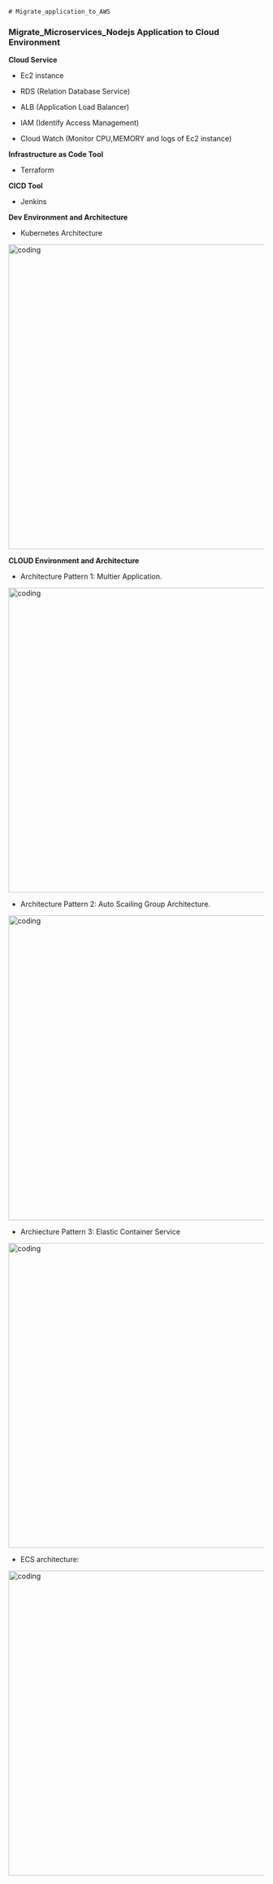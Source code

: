     # Migrate_application_to_AWS



### Migrate_Microservices_Nodejs Application to Cloud Environment


**Cloud Service**

- Ec2 instance
  
- RDS (Relation Database Service)
  
- ALB (Application Load Balancer)
  
- IAM (Identify Access Management)
  
- Cloud Watch (Monitor CPU,MEMORY and logs of Ec2 instance)

**Infrastructure as Code Tool**

- Terraform

**CICD Tool**

- Jenkins

**Dev Environment and Architecture** 


- Kubernetes Architecture


<img align = "center" alt = "coding" width = "600" src = "https://blogger.googleusercontent.com/img/a/AVvXsEjVgunjjP5Mn3UjJYO84L5UkYhghhu3Y3I9xZS7u4yfewkyD6bABvYwPywkQVISL2PdzzTdPyEf9l4sYQ5NidOOEalrey2r410lwZOTHO_3coRpqCeutErYRXqzZXf7NLM6H4E7u-saos97bVYNPF03KJv_AhV0coogSGfSczCOr3gKhxYWnW0XGMcNupTF">


**CLOUD Environment and Architecture**

- Architecture Pattern 1: Multier Application.

<img align = "center" alt = "coding" width = "600" src = "https://blogger.googleusercontent.com/img/a/AVvXsEhiSoCQEQuyePWlQc1lr_Po_9QL-nOuAPZ4thffVDLEG3CQ6mqY9TlVHQbFP9-yZf99S6Dp2Oeu7fY4K1aTyA0eLPCKmdHdd_WsOohE0Q-OfBL7lxvloCgRwykFcLPNLqXKnwn6PoYZXuJfZABaXHP8nXK6Z6SwujX_P950MedJ81ljGbm-3BYXFN-HWuHK">

- Architecture Pattern 2: Auto Scailing Group Architecture.

<img align = "center" alt = "coding" width = "600" src = "https://blogger.googleusercontent.com/img/a/AVvXsEg6H9fvZmJqAzJDQHmpO_U95d6woZkHcN7UcPHibDBIC_sBRyqlENLZtb0zMuKyZ6kE4ymH-fZzyNmhtHKUWUL4NxgdYNdxsE_1owKkt6-j4khmprb4htnxYyC6TftrAK5JIi9f34K1KSVeP0_INiwCmHKcIfXygE0isC1fHsh2Au_EooOfSGuF2q_-1LLP">

- Archiecture Pattern 3: Elastic Container Service
<img align = "center" alt = "coding" width = "600" src = "https://blogger.googleusercontent.com/img/a/AVvXsEj101HNCuxW75HOOine0v7SG7pXGGHRhTYjkgkPhOpgzbiH_XU-NOy67b1W4zhPZ9xqB6bzaZcsVYWFYnULNMamZo-KOcYXOK8vg_Ymgd6giLv0dSeYoIYLVRJTQM-ra0RhiaUXHd4V9qIDiGenPb1bkuOdvGbOjiCr4SXg6MAb_HoUF-ADiqVjcCWarfJ0">

- ECS architecture:

<img align = "center" alt = "coding" width = "600" src ="https://blogger.googleusercontent.com/img/a/AVvXsEiN3JPzIbeFA0E6Ms3LLCkM4hg8Oucpwm-L-ljUPVouLtW282kmEQz7KqylTX1tGCjcOXY4nh5dW6WbgvxFgo4VsYILufULsBEzYL5ScD4JOYDHfsh1xP0Ohp-oKo1cZf3aGUr9NjPsceF3209uwq0c0lKHZZ1c3yRXZhmHPmMNbV4kNRtCULtwolrhVwxN">
      

